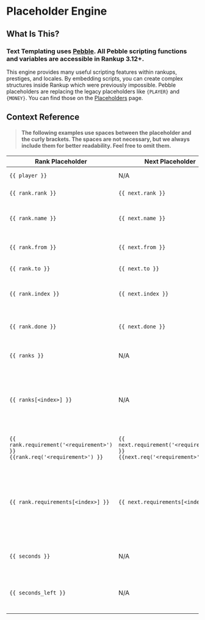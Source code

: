 <meta name="description" content="Reference for provided Pebble Placeholders.">
<meta name="keywords" content="Rankup, Minecraft, Plugin, Spigot, Prestige">

# Placeholder Engine

## What Is This?

### Text Templating uses [Pebble](./Pebble/templates.html). All Pebble scripting functions and variables are accessible in Rankup 3.12+.

This engine provides many useful scripting features within rankups, prestiges, and locales. By embedding scripts, you can create complex structures inside Rankup which were previously impossible. Pebble placeholders are replacing the legacy placeholders like `{PLAYER}` and `{MONEY}`. You can find those on the [Placeholders](./Placeholders.html#placeholders) page.

## Context Reference

> #### The following examples use spaces between the placeholder and the curly brackets. The spaces are not necessary, but we always include them for better readability. Feel free to omit them.

Rank Placeholder | Next Placeholder | Description
----------- | ----- | -----------
`{{ player }}` | N/A | Username of the player.
`{{ rank.rank }}` | `{{ next.rank }}` | The current rank of the player.
`{{ rank.name }}` | `{{ next.name }}` | The `display-name` for the current rank the player is on.
`{{ rank.from }}` | `{{ next.from }}` | The current prestige of the player.
`{{ rank.to }}` | `{{ next.to }}` | The next prestige of the player.
`{{ rank.index }}` | `{{ next.index }}` | The index within the rankups list. 0 means it is the first rankup..
`{{ rank.done }}` | `{{ next.done }}` | Returns true if all requirements are complete, otherwise false.
`{{ ranks }}` | N/A | A list of all ranks seperated by commas.
`{{ ranks[<index>] }}` | N/A | Similar to `{{ ranks }}` but for a specific rank. `<index>` must be a number.<br>Returns a rank, so you can use `{{ rank }}` methods.
`{{ rank.requirement('<requirement>') }}`<br>`{{rank.req('<requirement>') }} ` | `{{ next.requirement('<requirement>') }}`<br>`{{next.req('<requirement>') }} ` | Get a specific requirement for the rank the player is on.
`{{ rank.requirements[<index>] }}` | `{{ next.requirements[<index>] }}` | Retrieve a requirement by its index.<br>Useful if you have multiple requirements of the same name.<br> `{% rank.requirements %}` [is iterable](./Pebble/Iterable.html).
`{{ seconds }}` | N/A | Total cooldown in seconds before you can rankup again.
`{{ seconds_left }}` | N/A | What's left of the cooldown in seconds before you can rankup again.